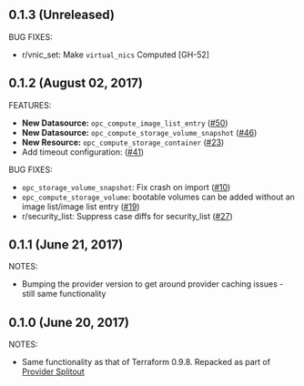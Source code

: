 ## 0.1.3 (Unreleased)

BUG FIXES: 

* r/vnic_set: Make `virtual_nics` Computed [GH-52]

## 0.1.2 (August 02, 2017)

FEATURES:

 * **New Datasource:** `opc_compute_image_list_entry` ([#50](https://github.com/terraform-providers/terraform-provider-opc/issues/50))
 * **New Datasource:** `opc_compute_storage_volume_snapshot` ([#46](https://github.com/terraform-providers/terraform-provider-opc/issues/46))
 * **New Resource:** `opc_compute_storage_container` ([#23](https://github.com/terraform-providers/terraform-provider-opc/issues/23))
 * Add timeout configuration: ([#41](https://github.com/terraform-providers/terraform-provider-opc/issues/41))
  
BUG FIXES:
 * `opc_storage_volume_snapshot`: Fix crash on import ([#10](https://github.com/terraform-providers/terraform-provider-opc/issues/10))
 * `opc_compute_storage_volume`: bootable volumes can be added without an image list/image list entry ([#19](https://github.com/terraform-providers/terraform-provider-opc/issues/19))
 * r/security_list: Suppress case diffs for security_list ([#27](https://github.com/terraform-providers/terraform-provider-opc/issues/27))

## 0.1.1 (June 21, 2017)

NOTES:

* Bumping the provider version to get around provider caching issues - still same functionality 

## 0.1.0 (June 20, 2017)

NOTES:

* Same functionality as that of Terraform 0.9.8. Repacked as part of [Provider Splitout](https://www.hashicorp.com/blog/upcoming-provider-changes-in-terraform-0-10/)
